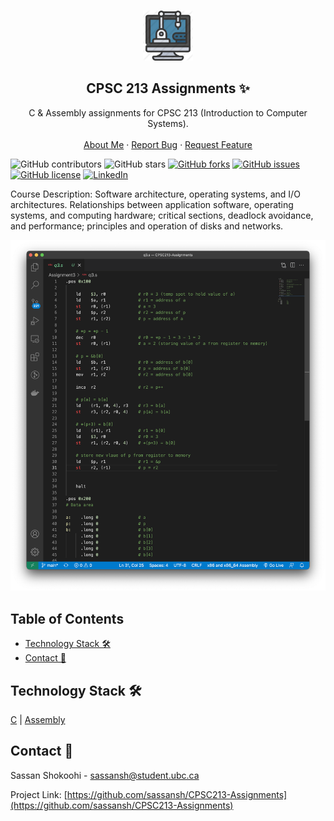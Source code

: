 <!-- PROJECT LOGO -->
<br />
<p align="center">
 <a href="https://github.com/sassansh/CPSC213-Assignments">
    <img src="/images/logo.png" alt="Logo" width="80" height="80">
  </a>
  <h2 align="center">CPSC 213 Assignments ✨</h2>

  <p align="center">
    C & Assembly assignments for CPSC 213 (Introduction to Computer Systems).
    <br />
    <br />
    <a href="https://sassanshokoohi.ca">About Me</a>
    ·
    <a href="https://github.com/sassansh/CPSC213-Assignments/issues">Report Bug</a>
    ·
    <a href="https://github.com/sassansh/CPSC213-Assignments/issues">Request Feature</a>
  </p>
</p>

![GitHub contributors](https://img.shields.io/github/contributors/sassansh/CPSC213-Assignments?color=ffcc66&style=for-the-badge)
![GitHub stars](https://img.shields.io/github/stars/sassansh/CPSC213-Assignments?color=ffcc66&style=for-the-badge)
[![GitHub forks](https://img.shields.io/github/forks/sassansh/CPSC213-Assignments?style=for-the-badge)](https://github.com/sassansh/CPSC213-Assignments/network)
[![GitHub issues](https://img.shields.io/github/issues/sassansh/CPSC213-Assignments?color=ffcc66&style=for-the-badge)](https://github.com/sassansh/CPSC213-Assignments/issues)
[![GitHub license](https://img.shields.io/github/license/sassansh/CPSC213-Assignments?style=for-the-badge)](https://github.com/sassansh/CPSC213-Assignments/blob/master/LICENSE)
[![LinkedIn][linkedin-shield]][linkedin-url]


Course Description: Software architecture, operating systems, and I/O architectures. Relationships between application software, operating systems, and computing hardware; critical sections, deadlock avoidance, and performance; principles and operation of disks and networks.

![Code preview](/images/screenshot.png)

## Table of Contents

- [Technology Stack 🛠️](#technology-stack-)
- [Contact 📧](#contact-)

## Technology Stack 🛠️

[C](https://gcc.gnu.org/)
| [Assembly](https://en.wikipedia.org/wiki/Assembly_language)

## Contact 📧

Sassan Shokoohi - sassansh@student.ubc.ca

Project Link: [https://github.com/sassansh/CPSC213-Assignments](https://github.com/sassansh/CPSC213-Assignments)

[linkedin-shield]: https://img.shields.io/badge/-LinkedIn-black.svg?style=for-the-badge&logo=linkedin&colorB=555
[linkedin-url]: https://www.linkedin.com/in/sassanshokoohi/
